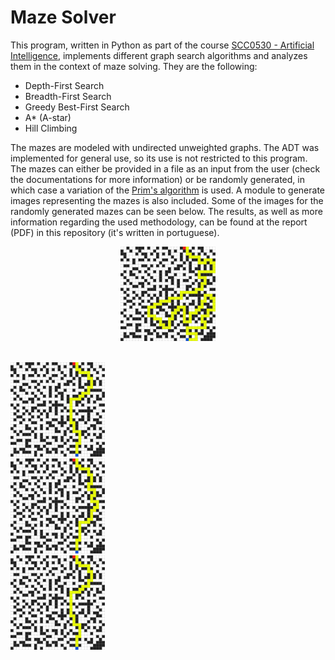 # Maze Solver

This program, written in Python as part of the course [SCC0530 - Artificial Intelligence](https://uspdigital.usp.br/jupiterweb/obterDisciplina?nomdis=&sgldis=SCC0530), implements different graph search algorithms and analyzes them in the context of maze solving. They are the following:

  - Depth-First Search
  - Breadth-First Search
  - Greedy Best-First Search
  - A* (A-star)
  - Hill Climbing

The mazes are modeled with undirected unweighted graphs. The ADT was implemented for general use, so its use is not restricted to this program. The mazes can either be provided in a file as an input from the user (check the documentations for more information) or be randomly generated, in which case a variation of the [Prim's algorithm](https://en.wikipedia.org/wiki/Prim%27s_algorithm) is used. A module to generate images representing the mazes is also included. Some of the images for the randomly generated mazes can be seen below. The results, as well as more information regarding the used methodology, can be found at the report (PDF) in this repository (it's written in portuguese).

<p align="center"> <img src="./out/random32x32_20-06-05-17-32-17/5_DFS.png" width="30%"> </p>  <br>  
<img src="./out/random32x32_20-06-05-17-32-17/5_BFS.png" width="30%">  <br>  
<img src="./out/random32x32_20-06-05-17-32-17/5_BestFirstSearch.png" width="30%">  <br>  
<img src="./out/random32x32_20-06-05-17-32-17/5_A*.png" width="30%">
